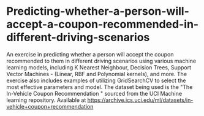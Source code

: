 # Predicting-whether-a-person-will-accept-a-coupon-recommended-in-different-driving-scenarios
An exercise in predicting whether a person will accept the coupon recommended to them in different driving scenarios using various machine learning models, including K Nearest Neighbour, Decision Trees, Support Vector Machines - (Linear, RBF and Polynomial kernels), and more. The exercise also includes examples of utilizing GridSearchCV to select the most effective parameters and model. The dataset being used is the "The In-Vehicle Coupon Recommendation " sourced from the UCI Machine learning repository. Available at https://archive.ics.uci.edu/ml/datasets/in-vehicle+coupon+recommendation
